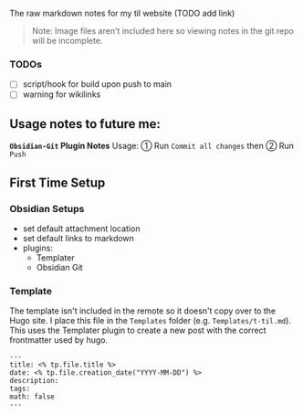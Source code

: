 The raw markdown notes for my til website (TODO add link)

> Note: Image files aren't included here so viewing notes in the git repo will be incomplete. 

### TODOs
- [ ] script/hook for build upon push to main
- [ ] warning for wikilinks

## Usage notes to future me:

**`Obsidian-Git` Plugin Notes**
Usage: ① Run `Commit all changes` then ② Run `Push` 

## First Time Setup

### Obsidian Setups
- set default attachment location
- set default links to markdown
- plugins: 
	- Templater
	- Obsidian Git

### Template
The template isn't included in the remote so it doesn't copy over to the Hugo site. I place this file in the `Templates` folder (e.g. `Templates/t-til.md`). This uses the Templater plugin to create a new post with the correct frontmatter used by hugo.

```
---
title: <% tp.file.title %>
date: <% tp.file.creation_date("YYYY-MM-DD") %>
description: 
tags: 
math: false
---
```